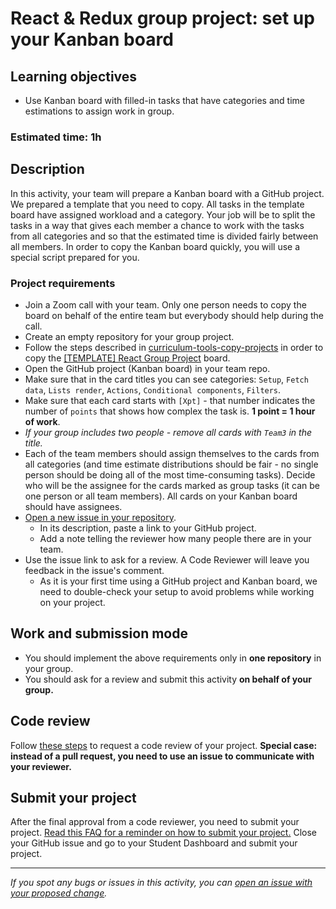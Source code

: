 # React & Redux group project: set up your Kanban board

## Learning objectives
- Use Kanban board with filled-in tasks that have categories and time estimations to assign work in group.

### Estimated time: 1h

## Description

In this activity, your team will prepare a Kanban board with a GitHub project. We prepared a template that you need to copy.
All tasks in the template board have assigned workload and a category. Your job will be to split the tasks in a way that gives each member a chance to work with the tasks from all categories and so that the estimated time is divided fairly between all members.
In order to copy the Kanban board quickly, you will use a special script prepared for you.

### Project requirements

- Join a Zoom call with your team. Only one person needs to copy the board on behalf of the entire team but everybody should help during the call.
- Create an empty repository for your group project.
- Follow the steps described in [curriculum-tools-copy-projects](https://github.com/microverseinc/curriculum-tools-copy-projects) in order to copy the [[TEMPLATE] React Group Project](https://github.com/microverseinc/curriculum-react-redux/projects/1) board.
- Open the GitHub project (Kanban board) in your team repo.
- Make sure that in the card titles you can see categories:  `Setup`, `Fetch data`, `Lists render`, `Actions`, `Conditional components`, `Filters`.
- Make sure that each card starts with `[Xpt]` - that number indicates the number of `points` that shows how complex the task is. **1 point = 1 hour of work**.
- _If your group includes two people - remove all cards with `Team3` in the title._
- Each of the team members should assign themselves to the cards from all categories (and time estimate distributions should be fair - no single person should be doing all of the most time-consuming tasks). Decide who will be the assignee for the cards marked as group tasks (it can be one person or all team members). All cards on your Kanban board should have assignees.
- [Open a new issue in your repository](https://docs.github.com/en/issues/tracking-your-work-with-issues/creating-an-issue).
    - In its description, paste a link to your GitHub project.
    - Add a note telling the reviewer how many people there are in your team.
- Use the issue link to ask for a review. A Code Reviewer will leave you feedback in the issue's comment.
    - As it is your first time using a GitHub project and Kanban board, we need to double-check your setup to avoid problems while working on your project.

## Work and submission mode

- You should implement the above requirements only in **one repository** in your group.
- You should ask for a review and submit this activity **on behalf of your group.**

## Code review

Follow [these steps](https://github.com/microverseinc/curriculum-transversal-skills/blob/main/code-review/articles/how_to_ask_for_a_code_review.md) to request a code review of your project.
**Special case: instead of a pull request, you need to use an issue to communicate with your reviewer.**

## Submit your project

After the final approval from a code reviewer, you need to submit your project.
[Read this FAQ for a reminder on how to submit your project.](https://microverse.zendesk.com/hc/en-us/articles/360061344234)
Close your GitHub issue and go to your Student Dashboard and submit your project.

------

_If you spot any bugs or issues in this activity, you can [open an issue with your proposed change](https://github.com/microverseinc/curriculum-transversal-skills/blob/main/git-github/articles/open_issue.md)._
